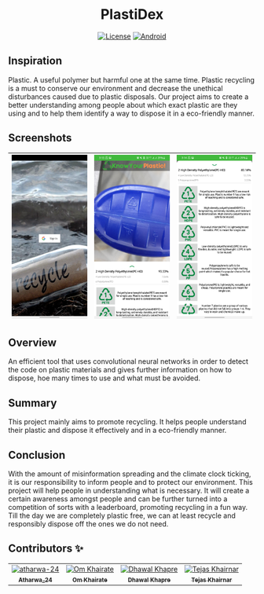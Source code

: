 <div align="center">
<h1 align="center">PlastiDex</h1>

[![License](https://img.shields.io/github/license/atharwa-24/PlastiDex?color=brightgreen&logo=apache)](https://github.com/atharwa-24/Water-Leakage-Detection-System/blob/main/LICENSE)
[![Android](https://img.shields.io/badge/Android-Java-blue)](https://github.com/atharwa-24/Water-Leakage-Detection-System/search?l=c%2B%2B)

</div>

## Inspiration

Plastic. A useful polymer but harmful one at the same time. Plastic recycling is
a must to conserve our environment and decrease the unethical disturbances
caused due to plastic disposals. Our project aims to create a better
understanding among people about which exact plastic are they using and to help
them identify a way to dispose it in a eco-friendly manner.

## Screenshots

| ![SignIn](app/src/main/res/raw/ss.jpg) | ![Scan-classify](app/src/main/res/raw/ss1.jpg) | ![Buttons](app/src/main/res/raw/ss5.jpg) |
| -------------------------------------- | ---------------------------------------------- | ---------------------------------------- |


## Overview

An efficient tool that uses convolutional neural networks in order to detect the
code on plastic materials and gives further information on how to dispose, hoe
many times to use and what must be avoided.

## Summary

This project mainly aims to promote recycling. It helps people understand their
plastic and dispose it effectively and in a eco-friendly manner.

## Conclusion

With the amount of misinformation spreading and the climate clock ticking, it is
our responsibility to inform people and to protect our environment. This project
will help people in understanding what is necessary. It will create a certain
awareness amongst people and can be further turned into a competition of sorts
with a leaderboard, promoting recycling in a fun way. Till the day we are
completely plastic free, we can at least recycle and responsibly dispose off the
ones we do not need.

## Contributors :sparkles:

<table>
<tr>
    <td align="center">
        <a href="https://github.com/atharwa-24">
            <img src="https://avatars0.githubusercontent.com/u/54115798?v=4" width="100;" alt="atharwa-24"/>
            <br />
            <sub><b>Atharwa_24</b></sub>
        </a>
    </td>
    <td align="center">
        <a href="https://github.com/omkhairate">
            <img src="https://avatars.githubusercontent.com/u/72100111?s=400&v=4" width="100;" alt="Om Khairate"/>
            <br />
            <sub><b>Om Khairate</b></sub>
        </a>
    </td>
    <td align="center">
        <a href="https://github.com/DhawalKhapre">
            <img src="https://avatars.githubusercontent.com/u/67652904?s=400&u=cb77aa2cb2a51bd3dce857a81894c90d977f1dfa&v=4" width="100;" alt="Dhawal Khapre"/>
            <br />
            <sub><b>Dhawal Khapre</b></sub>
        </a>
    </td>
    <td align="center">
        <a href="https://github.com/tejas2806">
            <img src="https://avatars.githubusercontent.com/u/65996914?s=460&v=4" width="100;" alt="Tejas Khairnar"/>
            <br />
            <sub><b>Tejas Khairnar</b></sub>
        </a>
    </td>
    </tr>
</table>
